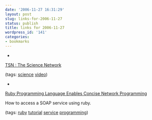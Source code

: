 ```yaml
---
date: '2006-11-27 16:31:29'
layout: post
slug: links-for-2006-11-27
status: publish
title: links for 2006-11-27
wordpress_id: '141'
categories:
- bookmarks
---
```



	
  * 
		

[TSN : The Science Network](http://tsntv.org/)


		

(tags: [science](http://del.icio.us/eob/science) [video](http://del.icio.us/eob/video))


	

	
  * 
		

[Ruby Programming Language Enables Concise Network Programming](http://www.devx.com/enterprise/Article/28101/0/page/4)


		

How to access a SOAP service using ruby.


		

(tags: [ruby](http://del.icio.us/eob/ruby) [tutorial](http://del.icio.us/eob/tutorial) [service](http://del.icio.us/eob/service) [programming](http://del.icio.us/eob/programming))


	



